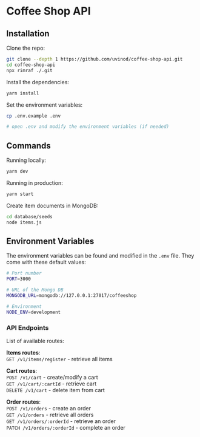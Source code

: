 # Coffee Shop API

## Installation

Clone the repo:

```bash
git clone --depth 1 https://github.com/uvinod/coffee-shop-api.git
cd coffee-shop-api
npx rimraf ./.git
```

Install the dependencies:

```bash
yarn install
```

Set the environment variables:

```bash
cp .env.example .env

# open .env and modify the environment variables (if needed)
```

## Commands

Running locally:

```bash
yarn dev
```

Running in production:

```bash
yarn start
```

Create item documents in MongoDB:

```bash
cd database/seeds 
node items.js
```

## Environment Variables

The environment variables can be found and modified in the `.env` file. They come with these default values:

```bash
# Port number
PORT=3000

# URL of the Mongo DB
MONGODB_URL=mongodb://127.0.0.1:27017/coffeeshop

# Environment
NODE_ENV=development
```
### API Endpoints

List of available routes:

**Items routes**:\
`GET /v1/items/register` - retrieve all items

**Cart routes**:\
`POST /v1/cart` - create/modify a cart\
`GET /v1/cart/:cartId` - retrieve cart\
`DELETE /v1/cart` - delete item from cart

**Order routes**:\
`POST /v1/orders` - create an order\
`GET /v1/orders` - retrieve all orders\
`GET /v1/orders/:orderId` - retrieve an order\
`PATCH /v1/orders/:orderId` - complete an order
